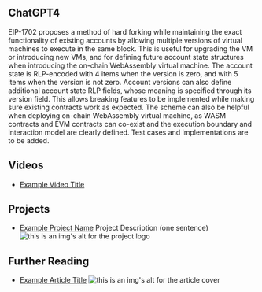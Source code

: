 ## ChatGPT4

EIP-1702 proposes a method of hard forking while maintaining the exact functionality of existing accounts by allowing multiple versions of virtual machines to execute in the same block. This is useful for upgrading the VM or introducing new VMs, and for defining future account state structures when introducing the on-chain WebAssembly virtual machine. The account state is RLP-encoded with 4 items when the version is zero, and with 5 items when the version is not zero. Account versions can also define additional account state RLP fields, whose meaning is specified through its version field. This allows breaking features to be implemented while making sure existing contracts work as expected. The scheme can also be helpful when deploying on-chain WebAssembly virtual machine, as WASM contracts and EVM contracts can co-exist and the execution boundary and interaction model are clearly defined. Test cases and implementations are to be added.

## Videos

- [Example Video Title](https://www.youtube.com/watch?v=TDGq4aeevgY)

## Projects

- [Example Project Name](https://xxxx.xxx/xxxxx) Project Description (one sentence) ![this is an img's alt for the project logo](https://xxxx.xxx/project-logo.xxx)

## Further Reading

- [Example Article Title](https://xxxx.xxx/xxxxx) ![this is an img's alt for the article cover](https://xxxx.xxx/article-cover.xxx)
